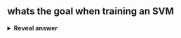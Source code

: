 ## whats the goal when training an SVM
<details>
<summary><b>Reveal answer</b></summary>
Create the widest possible margin<br><img src="../../../../../media/paste-accd98c6052557018d5e8c13fcafae192fcc7114.jpg">
</details>
